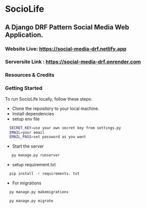# SocioLife
## A Django DRF Pattern Social Media Web Application.
### Website Live: https://social-media-drf.netlify.app
### Serversite Link : https://social-media-drf.onrender.com
<!---
#### Admin Credential : 
- Username: sara
- Password: 123


### Features-
- User registration and login using email.
- After registration, an activation email will be sent to the user.
- With User, EditorPanel.
- Users can give ratings after that they will receive email.
- Editor can add news.
- Editor can edit and delete news(article).
- Admin can manage Users and Editor.
- Admin can approve, deny, or make news premium.
- Admin can make users, admin and editors.  

--->

### Resources & Credits


### Getting Started
To run SocioLife locally, follow these steps:
- Clone the repository to your local machine.
- Install dependencies
- setup env file
```bash
  SECRET_KEY=use your own secret key from settings.py
  EMAIL=your email
  EMAIL_PASS=set password as you want
```
- Start the server
 ```bash
    py manage.py runserver
```
- setup requirement.txt
```bash
  pip install -r requirements. txt
```
- For migrations 
```bash
  py manage.py makemigrations
```
```bash
  py manage.py migrate
```
   
